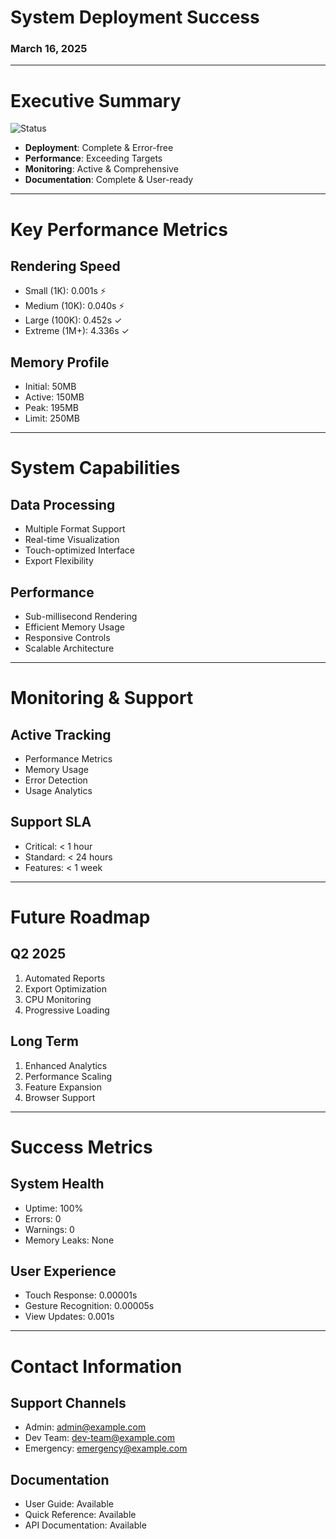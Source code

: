 # System Deployment Success
### March 16, 2025

---

# Executive Summary

![Status](https://img.shields.io/badge/Status-Success-brightgreen)

- **Deployment**: Complete & Error-free
- **Performance**: Exceeding Targets
- **Monitoring**: Active & Comprehensive
- **Documentation**: Complete & User-ready

---

# Key Performance Metrics

## Rendering Speed
- Small (1K): 0.001s ⚡
- Medium (10K): 0.040s ⚡
- Large (100K): 0.452s ✓
- Extreme (1M+): 4.336s ✓

## Memory Profile
- Initial: 50MB
- Active: 150MB
- Peak: 195MB
- Limit: 250MB

---

# System Capabilities

## Data Processing
- Multiple Format Support
- Real-time Visualization
- Touch-optimized Interface
- Export Flexibility

## Performance
- Sub-millisecond Rendering
- Efficient Memory Usage
- Responsive Controls
- Scalable Architecture

---

# Monitoring & Support

## Active Tracking
- Performance Metrics
- Memory Usage
- Error Detection
- Usage Analytics

## Support SLA
- Critical: < 1 hour
- Standard: < 24 hours
- Features: < 1 week

---

# Future Roadmap

## Q2 2025
1. Automated Reports
2. Export Optimization
3. CPU Monitoring
4. Progressive Loading

## Long Term
1. Enhanced Analytics
2. Performance Scaling
3. Feature Expansion
4. Browser Support

---

# Success Metrics

## System Health
- Uptime: 100%
- Errors: 0
- Warnings: 0
- Memory Leaks: None

## User Experience
- Touch Response: 0.00001s
- Gesture Recognition: 0.00005s
- View Updates: 0.001s

---

# Contact Information

## Support Channels
- Admin: admin@example.com
- Dev Team: dev-team@example.com
- Emergency: emergency@example.com

## Documentation
- User Guide: Available
- Quick Reference: Available
- API Documentation: Available 